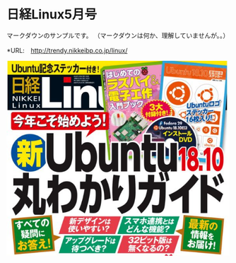 #  日経Linux5月号

マークダウンのサンプルです。
（マークダウンは何か、理解していませんが。。）

*URL:　http://trendy.nikkeibp.co.jp/linux/

![](nikkeilinux.jpg)



